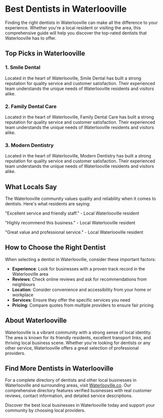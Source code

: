 # Best Dentists in Waterlooville

Finding the right dentists in Waterlooville can make all the difference to your experience. Whether you're a local resident or visiting the area, this comprehensive guide will help you discover the top-rated dentists that Waterlooville has to offer.

## Top Picks in Waterlooville

### 1. Smile Dental
Located in the heart of Waterlooville, Smile Dental has built a strong reputation for quality service and customer satisfaction. Their experienced team understands the unique needs of Waterlooville residents and visitors alike.

### 2. Family Dental Care
Located in the heart of Waterlooville, Family Dental Care has built a strong reputation for quality service and customer satisfaction. Their experienced team understands the unique needs of Waterlooville residents and visitors alike.

### 3. Modern Dentistry
Located in the heart of Waterlooville, Modern Dentistry has built a strong reputation for quality service and customer satisfaction. Their experienced team understands the unique needs of Waterlooville residents and visitors alike.

## What Locals Say

The Waterlooville community values quality and reliability when it comes to dentists. Here's what residents are saying:

"Excellent service and friendly staff." - Local Waterlooville resident

"Highly recommend this business." - Local Waterlooville resident

"Great value and professional service." - Local Waterlooville resident

## How to Choose the Right Dentist

When selecting a dentist in Waterlooville, consider these important factors:

- **Experience**: Look for businesses with a proven track record in the Waterlooville area
- **Reviews**: Check online reviews and ask for recommendations from neighbours
- **Location**: Consider convenience and accessibility from your home or workplace
- **Services**: Ensure they offer the specific services you need
- **Pricing**: Compare quotes from multiple providers to ensure fair pricing

## About Waterlooville

Waterlooville is a vibrant community with a strong sense of local identity. The area is known for its friendly residents, excellent transport links, and thriving local business scene. Whether you're looking for dentists or any other service, Waterlooville offers a great selection of professional providers.

## Find More Dentists in Waterlooville

For a complete directory of dentists and other local businesses in Waterlooville and surrounding areas, visit [Waterlooville.co](https://waterlooville.co). Our comprehensive directory features verified businesses with real customer reviews, contact information, and detailed service descriptions.

Discover the best local businesses in Waterlooville today and support your community by choosing local providers.


